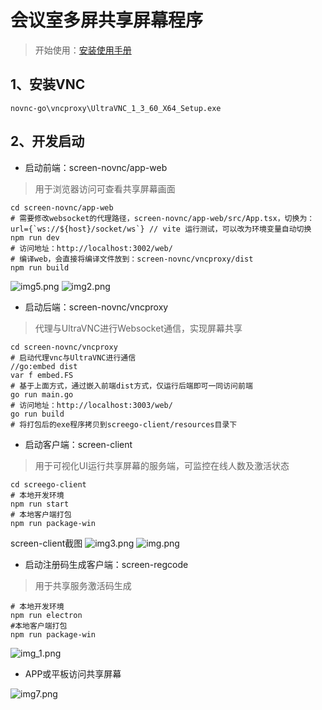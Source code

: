 # 会议室多屏共享屏幕程序
> 开始使用：[安装使用手册](docs/安装手册.docx)
## 1、安装VNC
`novnc-go\vncproxy\UltraVNC_1_3_60_X64_Setup.exe`

## 2、开发启动
* 启动前端：screen-novnc/app-web
> 用于浏览器访问可查看共享屏幕画面
````
cd screen-novnc/app-web
# 需要修改websocket的代理路径，screen-novnc/app-web/src/App.tsx，切换为：url={`ws://${host}/socket/ws`} // vite 运行测试，可以改为环境变量自动切换
npm run dev
# 访问地址：http://localhost:3002/web/
# 编译web，会直接将编译文件放到：screen-novnc/vncproxy/dist
npm run build
````
![img5.png](imgs/img5.png)
![img2.png](imgs/img2.png)
* 启动后端：screen-novnc/vncproxy
> 代理与UltraVNC进行Websocket通信，实现屏幕共享
````
cd screen-novnc/vncproxy
# 启动代理vnc与UltraVNC进行通信
//go:embed dist  
var f embed.FS
# 基于上面方式，通过嵌入前端dist方式，仅运行后端即可一同访问前端
go run main.go
# 访问地址：http://localhost:3003/web/
go run build
# 将打包后的exe程序拷贝到screego-client/resources目录下
````
* 启动客户端：screen-client
> 用于可视化UI运行共享屏幕的服务端，可监控在线人数及激活状态
````
cd screego-client
# 本地开发环境
npm run start
# 本地客户端打包
npm run package-win
````
screen-client截图
![img3.png](imgs/img3.png)
![img.png](imgs/img.png)

* 启动注册码生成客户端：screen-regcode
> 用于共享服务激活码生成
````
# 本地开发环境
npm run electron
#本地客户端打包 
npm run package-win 
````
![img_1.png](imgs/img4.png)

* APP或平板访问共享屏幕

![img7.png](imgs/img7.png)